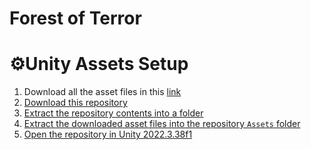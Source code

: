 # Forest of Terror
# ⚙️Unity Assets Setup
1. Download all the asset files in this <a href="https://mpy0-my.sharepoint.com/:f:/g/personal/xtrhyper_mpy0_onmicrosoft_com/EkG3jYy7EFlKhWf861IE_R0BNAH_2y_HUo9pUXz-g6nLsg?e=bHhqw6"> link
2. Download this repository
3. Extract the repository contents into a folder
4. Extract the downloaded asset files into the repository `Assets` folder
5. Open the repository in Unity 2022.3.38f1
